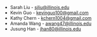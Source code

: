 * Sarah Liu - sjliu@illinois.edu
* Kevin Guo - kevinguo100@gmail.com
* Kathy Chern - kchern1004@gmail.com
* Amanda Wang - awang47@illinois.edu
* Jusung Han - jhan80@illinois.edu
